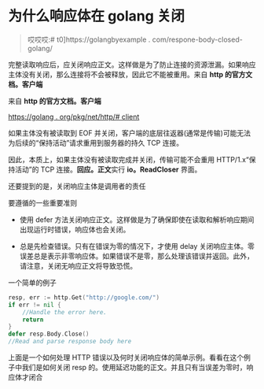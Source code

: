 # 为什么响应体在 golang 关闭

> 哎哎哎:# t0]https://golangbyexample . com/respone-body-closed-golang/

完整读取响应后，应关闭响应正文。这样做是为了防止连接的资源泄漏。如果响应主体没有关闭，那么连接将不会被释放，因此它不能被重用。来自 **http 的官方文档。客户端**

来自 **http 的官方文档。客户端**

[https://golang . org/pkg/net/http/# client](https://golang.org/pkg/net/http/#Client)

如果主体没有被读取到 EOF 并关闭，客户端的底层往返器(通常是传输)可能无法为后续的“保持活动”请求重用到服务器的持久 TCP 连接。

因此，本质上，如果主体没有被读取完成并关闭，传输可能不会重用 HTTP/1.x“保持活动”的 TCP 连接。**回应。正文**实行 **io。ReadCloser** 界面。

还要提到的是，关闭响应主体是调用者的责任

要遵循的一些重要准则

*   使用 defer 方法关闭响应正文。这样做是为了确保即使在读取和解析响应期间出现运行时错误，响应体也会关闭。

*   总是先检查错误。只有在错误为零的情况下，才使用 delay 关闭响应主体。零误差总是表示非零响应体。如果错误不是零，那么处理该错误并返回。此外，请注意，关闭无响应正文将导致恐慌。

一个简单的例子

```go
resp, err := http.Get("http://google.com/")
if err != nil {
    //Handle the error here.
    return
}
defer resp.Body.Close()
//Read and parse response body here
```

上面是一个如何处理 HTTP 错误以及何时关闭响应体的简单示例。看看在这个例子中我们是如何关闭 resp 的。使用延迟功能的正文。并且只有当误差为零时，响应体才闭合